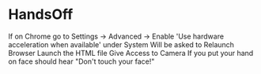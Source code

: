 # HandsOff

If on Chrome go to Settings -> Advanced -> Enable 'Use hardware acceleration when available' under System
Will be asked to Relaunch Browser
Launch the HTML file
Give Access to Camera
If you put your hand on face should hear "Don't touch your face!" 
